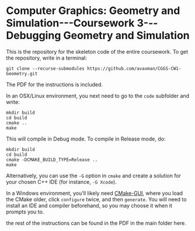 # Computer Graphics: Geometry and Simulation---Coursework 3---Debugging Geometry and Simulation

This is the repository for the skeleton code of the entire coursework. To get the repository, write in a terminal:

```
git clone --recurse-submodules https://github.com/avaxman/CGGS-CW1-Geometry.git

```

The PDF for the instructions is included.

In an OSX/Linux environment, you next need to go to the `code` subfolder and write:
```
mkdir build
cd build
cmake ..
make
```

This will compile in Debug mode. To compile in Release mode, do:
```
mkdir build
cd build
cmake -DCMAKE_BUILD_TYPE=Release ..
make
```
Alternatively, you can use the `-G` option in `cmake` and create a solution for your chosen C++ IDE (for instance, `-G Xcode`).

In a Windows environment, you'll likely need [CMake-GUI](https://cmake.org/download/), where you load the CMake older, click `configure` twice, and then `generate`. You will need to install an IDE and compiler beforehand, so you may choose it when it prompts you to.

the rest of the instructions can be found in the PDF in the main folder here.
